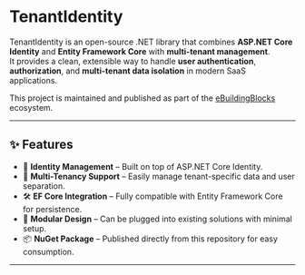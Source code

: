 # TenantIdentity

TenantIdentity is an open-source .NET library that combines **ASP.NET Core Identity** and **Entity Framework Core** with **multi-tenant management**.  
It provides a clean, extensible way to handle **user authentication**, **authorization**, and **multi-tenant data isolation** in modern SaaS applications.

This project is maintained and published as part of the [eBuildingBlocks](https://github.com/ghazi1567/eBuildingBlocks) ecosystem.

---

## ✨ Features

- 🔑 **Identity Management** – Built on top of ASP.NET Core Identity.
- 🏢 **Multi-Tenancy Support** – Easily manage tenant-specific data and user separation.
- 🛠 **EF Core Integration** – Fully compatible with Entity Framework Core for persistence.
- 🧩 **Modular Design** – Can be plugged into existing solutions with minimal setup.
- 📦 **NuGet Package** – Published directly from this repository for easy consumption.

---


